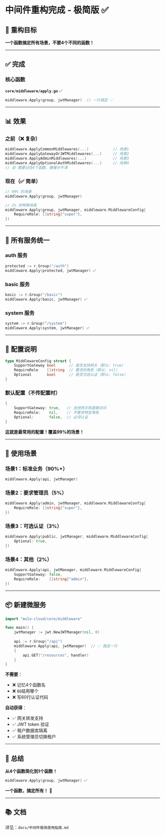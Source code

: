 # 中间件重构完成 - 极简版 ✅

## 🎯 重构目标

**一个函数搞定所有场景，不要4个不同的函数！**

---

## ✅ 完成

### 核心函数

**`core/middleware/apply.go`** ✅
```go
middleware.Apply(group, jwtManager)  // 一行搞定 ✅
```

---

## 📊 效果

### 之前（❌ 复杂）

```go
middleware.ApplyCommonMiddlewares(...)           // 场景1
middleware.ApplyGatewayOrJWTMiddlewares(...)     // 场景2
middleware.ApplyAdminMiddlewares(...)            // 场景3
middleware.ApplyOptionalAuthMiddlewares(...)     // 场景4
// 😵 需要记住4个函数，傻傻分不清
```

### 现在（✅ 简单）

```go
// 99% 的场景
middleware.Apply(group, jwtManager)

// 1% 的特殊场景
middleware.Apply(group, jwtManager, middleware.MiddlewareConfig{
    RequireRole: []string{"super"},
})
```

---

## 🚀 所有服务统一

### auth 服务
```go
protected := r.Group("/auth")
middleware.Apply(protected, jwtManager) ✅
```

### basic 服务
```go
basic := r.Group("/basic")
middleware.Apply(basic, jwtManager) ✅
```

### system 服务
```go
system := r.Group("/system")
middleware.Apply(system, jwtManager) ✅
```

---

## 📝 配置说明

```go
type MiddlewareConfig struct {
    SupportGateway bool      // 是否支持网关（默认: true）
    RequireRole    []string  // 要求的角色（默认: nil）
    Optional       bool      // 是否可选认证（默认: false）
}
```

### 默认配置（不传配置时）

```go
{
    SupportGateway: true,   // 支持网关和直接访问
    RequireRole:    nil,    // 不要求特定角色
    Optional:       false,  // 必须认证
}
```

**这就是最常用的配置！覆盖99%的场景！**

---

## 🎯 使用场景

### 场景1：标准业务（90%+）
```go
middleware.Apply(api, jwtManager)
```

### 场景2：要求管理员（5%）
```go
middleware.Apply(admin, jwtManager, middleware.MiddlewareConfig{
    RequireRole: []string{"super"},
})
```

### 场景3：可选认证（3%）
```go
middleware.Apply(public, jwtManager, middleware.MiddlewareConfig{
    Optional: true,
})
```

### 场景4：其他（2%）
```go
middleware.Apply(api, jwtManager, middleware.MiddlewareConfig{
    SupportGateway: false,
    RequireRole:    []string{"admin"},
})
```

---

## 📦 新建微服务

```go
import "mule-cloud/core/middleware"

func main() {
    jwtManager := jwt.NewJWTManager(nil, 0)
    
    api := r.Group("/api")
    middleware.Apply(api, jwtManager)  // ✅ 就这一行
    {
        api.GET("/resources", handler)
    }
}
```

**不需要**：
- ❌ 记忆4个函数名
- ❌ 纠结用哪个
- ❌ 写60行认证代码

**自动获得**：
- ✅ 网关转发支持
- ✅ JWT token 验证
- ✅ 租户数据库隔离
- ✅ 系统管理员切换租户

---

## 🎉 总结

**从4个函数简化到1个函数！**

```go
middleware.Apply(group, jwtManager) ✅
```

**一个函数，搞定所有！** 🚀

---

## 📚 文档

详见：`docs/中间件极简使用指南.md`
